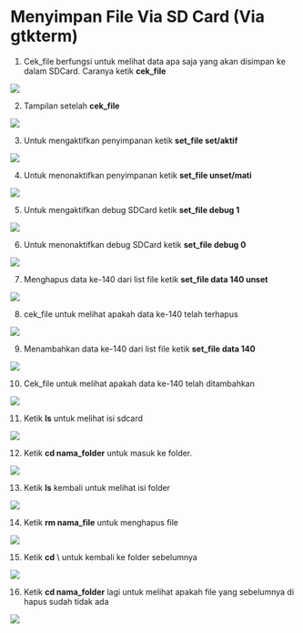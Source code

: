 # Menyimpan File Via SD Card (Via gtkterm)

1. Cek_file berfungsi untuk melihat data apa saja yang akan disimpan ke dalam
   SDCard. Caranya ketik **cek_file**

![](media/sdc17.png)

2. Tampilan setelah **cek_file**

![](media/sdc18.png)

3. Untuk mengaktifkan penyimpanan ketik **set_file set/aktif**

![](media/sdc.png)

4. Untuk menonaktifkan penyimpanan ketik **set_file unset/mati**

![](media/sdc2.png)

5. Untuk mengaktifkan debug SDCard ketik **set_file debug 1**

![](media/sdc3.png)

6. Untuk menonaktifkan debug SDCard ketik **set_file debug 0**

![](media/sdc4.png)

7. Menghapus data ke-140 dari list file ketik **set_file data 140 unset**

![](media/sdc5.png)

8. cek_file untuk melihat apakah data ke-140 telah terhapus

![](media/sdc6.png)

9. Menambahkan data ke-140 dari list file ketik **set_file data 140**

![](media/sdc7.png)

10. Cek_file untuk melihat apakah data ke-140 telah ditambahkan

![](media/sdc8.png)

11. Ketik **ls** untuk melihat isi sdcard

![](media/sdc11.png)

12. Ketik **cd nama_folder** untuk masuk ke folder.

![](media/sdc12.png)

13. Ketik **ls** kembali untuk melihat isi folder

![](media/sdc13.png)

14. Ketik **rm nama_file** untuk menghapus file

![](media/sdc114.png)

15. Ketik **cd** \ untuk kembali ke folder sebelumnya

![](media/sdc15.png)

16. Ketik **cd nama_folder** lagi untuk melihat apakah file yang sebelumnya di hapus
    sudah tidak ada

![](media/sdc16.png)
